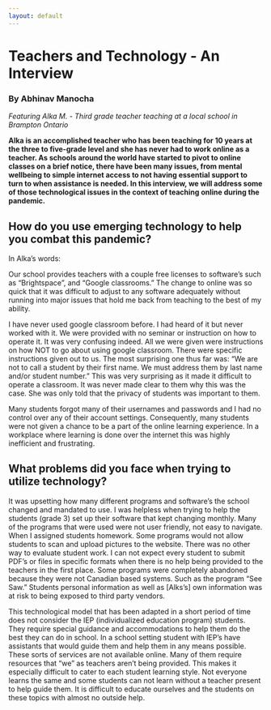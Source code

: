 ```yaml
---
layout: default
---
```


# Teachers and Technology - An Interview

### By Abhinav Manocha

*Featuring Alka M. - Third grade teacher teaching at a local school in Brampton Ontario*

**Alka is an accomplished teacher who has been teaching for 10 years at the three to five-grade level and she has never had to work online as a teacher. As schools around the world have started to pivot to online classes on a brief notice, there have been many issues, from mental wellbeing to simple internet access to not having essential support to turn to when assistance is needed. In this interview, we will address some of those technological issues in the context of teaching online during the pandemic.**

## How do you use emerging technology to help you combat this pandemic?

In Alka’s words:  

Our school provides teachers with a couple free licenses to software’s such as “Brightspace”, and “Google classrooms.” The change to online was so quick that it was difficult to adjust to any software adequately without running into major issues that hold me back from teaching to the best of my ability. 

I have never used google classroom before. I had heard of it but never worked with it. We were provided with no seminar or instruction on how to operate it. It was very confusing indeed. All we were given were instructions on how NOT to go about using google classroom. There were specific instructions given out to us. The most surprising one thus far was: “We are not to call a student by their first name. We must address them by last name and/or student number.” This was very surprising as it made it difficult to operate a classroom. It was never made clear to them why this was the case. She was only told that the privacy of students was important to them. 

Many students forgot many of their usernames and passwords and I had no control over any of their account settings. Consequently, many students were not given a chance to be a part of the online learning experience. In a workplace where learning is done over the internet this was highly inefficient and frustrating. 

## What problems did you face when trying to utilize technology?

It was upsetting how many different programs and software’s the school changed and mandated to use. I was helpless when trying to help the students (grade 3) set up their software that kept changing monthly. Many of the programs that were used were not user friendly, not easy to navigate. When I assigned students homework. Some programs would not allow students to scan and upload pictures to the website. There was no other way to evaluate student work. I can not expect every student to submit PDF’s or files in specific formats when there is no help being provided to the teachers in the first place. Some programs were completely abandoned because they were not Canadian based systems. Such as the program “See Saw.” Students personal information as well as [Alks’s] own information was at risk to being exposed to third party vendors.

This technological model that has been adapted in a short period of time does not consider the IEP (individualized education program) students. They require special guidance and accommodations to help them do the best they can do in school. In a school setting student with IEP’s have assistants that would guide them and help them in any means possible. These sorts of services are not available online. Many of them require resources that “we” as teachers aren’t being provided. This makes it especially difficult to cater to each student learning style. Not everyone learns the same and some students can not learn without a teacher present to help guide them. It is difficult to educate ourselves and the students on these topics with almost no outside help.

